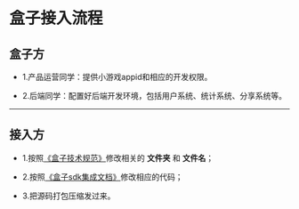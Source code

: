 # 盒子接入流程

## 盒子方

* 1.产品运营同学：提供小游戏appid和相应的开发权限。

* 2.后端同学：配置好后端开发环境，包括用户系统、统计系统、分享系统等。

------------

## 接入方

 - 1.按照[《盒子技术规范》](https://laixiao.github.io/gamebox/doc/gamebox-doc "《技术规范》")修改相关的 **文件夹** 和 **文件名**；

 - 2.按照[《盒子sdk集成文档》](https://laixiao.github.io/gamebox/doc/sdk-doc "《技术规范》")修改相应的代码；

 - 3.把源码打包压缩发过来。
